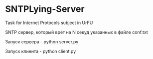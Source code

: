 # SNTPLying-Server
Task for Internet Protocols subject in UrFU

SNTP сервер, который врёт на N секуд указанных в файле conf.txt

Запуск сервера - python server.py

Запуск клиента - python client.py
